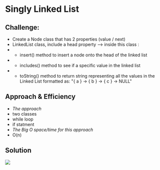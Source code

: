 # Singly Linked List


## Challenge:
- Create a Node class that has 2 properties (value / next)
- LinkedList class, include a head property --> inside this class :
- - insert() method to insert a node onto the head of the linked list
- - includes() method to see if a specific value in the linked list
- - toString() method to return string representing all the values in the Linked List formatted as:
"{ a } -> { b } -> { c } -> NULL"

## Approach & Efficiency
- *The approach*
- two classes
-  while loop
- if statment
- *The Big O space/time for this approach*
- O(n)

## Solution
![](.././assets/linked-list.jpg)
